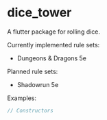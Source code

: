 # dice_tower

A flutter package for rolling dice.

Currently implemented rule sets:
- Dungeons & Dragons 5e

Planned rule sets:
- Shadowrun 5e

Examples:
```dart
// Constructors

```